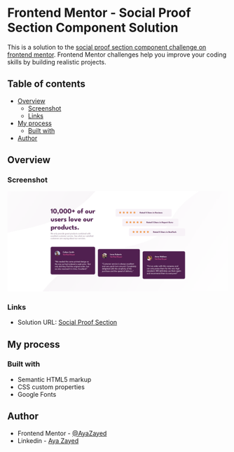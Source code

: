 # Frontend Mentor - Social Proof Section Component Solution

This is a solution to the [social proof section component challenge on frontend mentor](https://www.frontendmentor.io/challenges/social-proof-section-6e0qTv_bA). Frontend Mentor challenges help you improve your coding skills by building realistic projects.

## Table of contents

- [Overview](#overview)
  - [Screenshot](#screenshot)
  - [Links](#links)
- [My process](#my-process)
  - [Built with](#built-with)
- [Author](#author)

## Overview

### Screenshot

![Social Proof Section Compenent](./images/Screenshot.png)

### Links

- Solution URL: [Social Proof Section](https://www.frontendmentor.io/solutions/stats-preview-card-component-H1CdEr0r5)

## My process

### Built with

- Semantic HTML5 markup
- CSS custom properties
- Google Fonts

## Author

- Frontend Mentor - [@AyaZayed](https://www.frontendmentor.io/profile/AyaZayed)
- Linkedin - [Aya Zayed](https://www.linkedin.com/in/aya-zayed-2000/)
